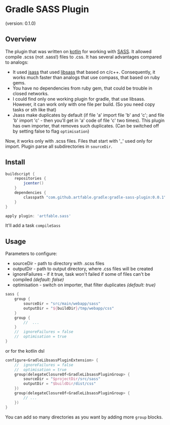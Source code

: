# Gradle SASS Plugin
(version: 0.1.0)

## Overview
The plugin that was written on [kotlin](https://kotlinlang.org) for working with [SASS](http://sass-lang.com/). It allowed compile .scss (not .sass!) files to .css. 
It has several advantages compared to analogs:
* It used [jsass](https://github.com/bit3/jsass) that used [libsass](http://sass-lang.com/libsass) that based on c/c++. 
Consequently, it works much faster than analogs that use compass, that based on ruby gems.
* You have no dependencies from ruby gem, that could be trouble in closed networks.
* I could find only one working plugin for gradle, that use libsass. However, it can work only with one file per build. (So you need copy tasks or sth like that)
* Jsass make duplicates by default (if file 'a' import file 'b' and 'c'; and file 'b' import 'c' - then you'll get in 'a' code of file 'c' two times). 
This plugin has own importer, that removes such duplicates. (Can be switched off by setting false to flag `optimisation`)

Now, it works only with .scss files. Files that start with '_' used only for import. Plugin parse all subdirectories in `sourceDir`.

## Install
```groovy
buildscript {
    repositories {
        jcenter()
    }
    dependencies {
        classpath "com.github.artfable.gradle:gradle-sass-plugin:0.0.1"
    }
}

apply plugin: 'artfable.sass'
```

It'll add a task `compileSass`

## Usage
Parameters to configure:
+ sourceDir - path to directory with .scss files
+ outputDir - path to output directory, where .css files will be created
+ ignoreFailures - if it true, task won't failed if some of files can't be compiled *(default: false)*
+ optimisation - switch on importer, that filter duplicates *(default: true)* 

```groovy
sass {
    group {
        sourceDir = "src/main/webapp/sass"
        outputDir = "${buildDir}/tmp/webapp/css"
    }
    group {
        //  ...
    }
    //  ignoreFailures = false
    //  optimisation = true
}
```

or for the kotlin dsl
```kotlin
configure<GradleLibsassPluginExtension> {
    //  ignoreFailures = false
    //  optimisation = true
    group(delegateClosureOf<GradleLibsassPluginGroup> {
        sourceDir = "$projectDir/src/sass"
        outputDir = "$buildDir/dist/css"
    })
    group(delegateClosureOf<GradleLibsassPluginGroup> {
        // ...
    })
}
```

You can add so many directories as you want by adding more `group` blocks.